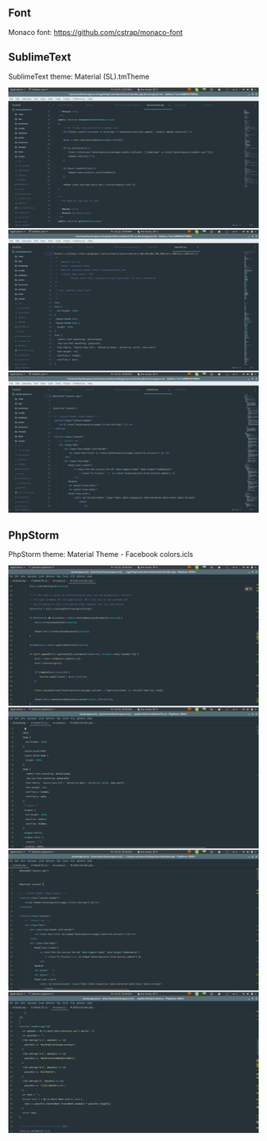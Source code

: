 ## Font

Monaco font: https://github.com/cstrap/monaco-font

## SublimeText

SublimeText theme: Material (SL).tmTheme

![PHP](https://raw.githubusercontent.com/altinukshini/ide-themes/master/subl-php.jpg)
![CSS](https://raw.githubusercontent.com/altinukshini/ide-themes/master/subl-css.jpg)
![HTML](https://raw.githubusercontent.com/altinukshini/ide-themes/master/subl-html.jpg)

## PhpStorm

PhpStorm theme: Material Theme - Facebook colors.icls

![PHP](https://raw.githubusercontent.com/altinukshini/ide-themes/master/phpstorm-php.jpg)
![CSS](https://raw.githubusercontent.com/altinukshini/ide-themes/master/phpstorm-css.jpg)
![HTML](https://raw.githubusercontent.com/altinukshini/ide-themes/master/phpstorm-html.jpg)
![JS](https://raw.githubusercontent.com/altinukshini/ide-themes/master/phpstorm-js.jpg)
